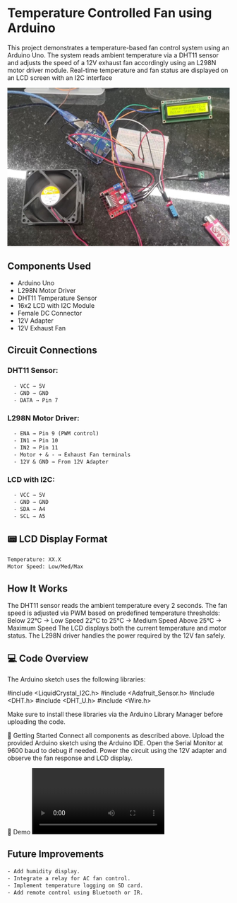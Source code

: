 # Temperature Controlled Fan using Arduino

This project demonstrates a temperature-based fan control system using an Arduino Uno. The system reads ambient temperature via a DHT11 sensor and adjusts the speed of a 12V exhaust fan accordingly using an L298N motor driver module. Real-time temperature and fan status are displayed on an LCD screen with an I2C interface

![Smart Fan Project](Project.jpg)

## Components Used
- Arduino Uno	
- L298N Motor Driver
- DHT11 Temperature Sensor
- 16x2 LCD with I2C Module	
- Female DC Connector	
- 12V Adapter	
- 12V Exhaust Fan	

## Circuit Connections

### DHT11 Sensor:
      - VCC → 5V
      - GND → GND
      - DATA → Pin 7
### L298N Motor Driver:
      - ENA → Pin 9 (PWM control)
      - IN1 → Pin 10
      - IN2 → Pin 11
      - Motor + & - → Exhaust Fan terminals
      - 12V & GND → From 12V Adapter
### LCD with I2C:
      - VCC → 5V
      - GND → GND
      - SDA → A4
      - SCL → A5

## 📟 LCD Display Format

    Temperature: XX.X
    Motor Speed: Low/Med/Max

## How It Works

The DHT11 sensor reads the ambient temperature every 2 seconds.
The fan speed is adjusted via PWM based on predefined temperature thresholds:
Below 22°C → Low Speed
22°C to 25°C → Medium Speed
Above 25°C → Maximum Speed
The LCD displays both the current temperature and motor status.
The L298N driver handles the power required by the 12V fan safely.

## 💻 Code Overview
The Arduino sketch uses the following libraries:

#include <LiquidCrystal_I2C.h>
#include <Adafruit_Sensor.h>
#include <DHT.h>
#include <DHT_U.h>
#include <Wire.h>

Make sure to install these libraries via the Arduino Library Manager before uploading the code.

🚀 Getting Started
Connect all components as described above.
Upload the provided Arduino sketch using the Arduino IDE.
Open the Serial Monitor at 9600 baud to debug if needed.
Power the circuit using the 12V adapter and observe the fan response and LCD display.

📸 Demo
![Smart Fan Project](Project_Video.mp4)


## Future Improvements
    - Add humidity display.
    - Integrate a relay for AC fan control.
    - Implement temperature logging on SD card.
    - Add remote control using Bluetooth or IR.
